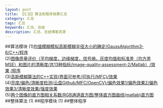 ```yaml
---
layout: post
title: 【汇总】算法和程序效果汇总
category: 汇总
tags: 汇总  
keywords: 汇总，总结
description: 汇总、总结博客资源
---
```


##算法模块
(1)[均值模糊模拟高斯模糊半径大小的确定/GaussAlgorithm3-6/C++](http://a1.qpic.cn/psb?/V10ctZwO4GqAC4/Q73TR2FTq7t4Vnuyj2OMFgCavfMCD81PVkYliQe3d2A!/b/dHwBAAAAAAAA&ek=1&kp=1&pt=0&bo=kAYEBJAGBAQDCSw!&sce=60-2-2&rf=viewer_4)[/程序](https://github.com/whdcumt/GaussAlgorithm3)<br>
(2)[图像质量评价（平均梯度，边缘梯度，信号熵，灰度均值和标准差（均方差MSE）和图片的清晰度/共13种指标/image-quality-assessment-2/Matlab）](http://a1.qpic.cn/psb?/V10ctZwO0joWiR/Vdli3W6O9cwNhmBerXm883cEvW8vns9v1DAEqY9Nj1A!/b/dHcBAAAAAAAA&bo=WAJqA1gCagMBCS4!&rf=viewer_4)[/效果](http://a2.qpic.cn/psb?/V10ctZwO0joWiR/t7HUqLetq5rQfKpRCPsl2CkJMF.U9GFPaFYsz4SLHIk!/b/dNwAAAAAAAAA&bo=kAYCBJAGAgQDACU!&rf=viewer_4) [/程序](https://github.com/whdcumt/image-quality-assessment)<br>
(3)[高斯模糊算法的C++实现(界面可参考/可执行/MFC)](http://pan.baidu.com/s/1sldAthr)[/效果](http://a2.qpic.cn/psb?/V10ctZwO0joWiR/pbZeYs40e7lhG1NwsFzTubG9C551b.YMKk5iuNA6vQw!/b/dAwBAAAAAAAA&bo=SQOAAgAAAAADB.o!&rf=viewer_4)<br>
(4)[亮度/偏色/清晰度检测(云盘Github/MFC/OpenCV)](https://github.com/whdcumt/ImageQualityDetection/commits/master)[/偏色效果1](http://a3.qpic.cn/psb?/V10ctZwO4GqAC4/PoNoaOlI30F0BftDAKxcyoH0xWdvYI1ExA91wVbWwrU!/b/dHABAAAAAAAA&bo=nAKvAQAAAAADBxI!&rf=viewer_4)[/偏色效果2](http://a3.qpic.cn/psb?/V10ctZwO4GqAC4/Urjs1YY9E*IcP0DNYHx*qCod6lbM7yzD*ehK8GJCGNs!/b/dAoBAAAAAAAA&bo=GASAAgAAAAADALs!&rf=viewer_4)[/偏色效果3](http://a2.qpic.cn/psb?/V10ctZwO4GqAC4/ekR1u0cwTfNKoWGPH1rKB0TIQxzsFdzSPYvTo6iJsBY!/b/dAwBAAAAAAAA&bo=GASAAgAAAAADALs!&rf=viewer_4)[/清晰度效果](http://r.photo.store.qq.com/psb?/V10ctZwO4GqAC4/7r0h9QGsEoH.rtegqn.lvRNegw2Q2Fkuzk2XBAwHOL4!/r/dAoBAAAAAAAA)[/强度效果](http://a1.qpic.cn/psb?/V10ctZwO4GqAC4/8qEdGY5IWPaJvC9IfM4T2HoJP6ibOofFoUpMXKS22N0!/b/dHcBAAAAAAAA&bo=OARPBXAF2AYDCfE!&rf=viewer_4)<br>
(5)[两个图像的直方图相关系数/RGB通道直方图/整体直方图曲线(matlab)](http://a3.qpic.cn/psb?/V10ctZwO4GqAC4/xJjMpo0f*qFBxhi10uzVZ1AIBLua0o9HUaDQpCArUfA!/b/dOMAAAAAAAAA&bo=egNKBXoDSgUDCSw!&rf=viewer_4)[直方图](http://a3.qpic.cn/psb?/V10ctZwO4GqAC4/63v.VKdSsXrt25UN*hdVCwePdp9C.*ylt7lnDdl0yaM!/b/dAoBAAAAAAAA&bo=PALsBTwC7AUDACU!&rf=viewer_4)<br>
##整体算法
(1)
##程序模块
(1)
##整体程序
